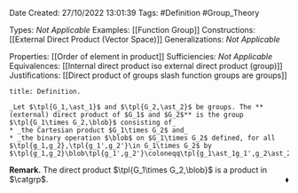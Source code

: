 <div class="topSpace"></div>

Date Created: 27/10/2022 13:01:39
Tags: #Definition #Group_Theory

Types: _Not Applicable_
Examples: [[Function Group]]
Constructions: [[External Direct Product (Vector Space)]]
Generalizations: _Not Applicable_

Properties: [[Order of element in product]]
Sufficiencies: _Not Applicable_
Equivalences: [[Internal direct product iso external direct product (group)]]
Justifications: [[Direct product of groups slash function groups are groups]]

``` ad-Definition
title: Definition.

_Let $\tpl{G_1,\ast_1}$ and $\tpl{G_2,\ast_2}$ be groups. The **(external) direct product of $G_1$ and $G_2$** is the group $\tpl{G_1\times G_2,\blob}$ consisting of_
* _the Cartesian product $G_1\times G_2$ and_
* _the binary operation $\blob$ on $G_1\times G_2$ defined, for all $\tpl{g_1,g_2},\tpl{g_1',g_2'}\in G_1\times G_2$ by $\tpl{g_1,g_2}\blob\tpl{g_1',g_2'}\coloneqq\tpl{g_1\ast_1g_1',g_2\ast_2g_2'}$._

```

**Remark.** The direct product $\tpl{G_1\times G_2,\blob}$ is a product in $\catgrp$.<span style="float:right;">$\blacklozenge$</span>
